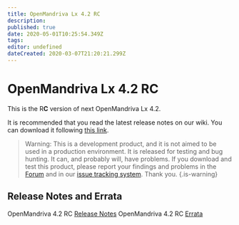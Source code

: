 ```yaml
---
title: OpenMandriva Lx 4.2 RC
description: 
published: true
date: 2020-05-01T10:25:54.349Z
tags: 
editor: undefined
dateCreated: 2020-03-07T21:20:21.299Z
---
```


# OpenMandriva Lx 4.2 RC

This is the R**C** version of next OpenMandriva Lx 4.2.

It is recommended that you read the latest release notes on our wiki.
You can download it following [this link](https://sourceforge.net/projects/openmandriva/files/release/4.2/).

> Warning: This is a development product, and it is not aimed to be used in a production environment. It is released for testing and bug hunting. It can, and probably will, have problems. If you download and test this product, please report your findings and problems in the [Forum](http://forum.openmandriva.org/) and in our [issue tracking system](http://issues.openmandriva.org/).
Thank you.
{.is-warning}


## Release Notes and Errata
OpenMandriva 4.2 RC [Release Notes](/en/releases/omlx42/rc/notes)
OpenMandriva 4.2 RC [Errata](/en/releases/omlx42/rc/errata)
